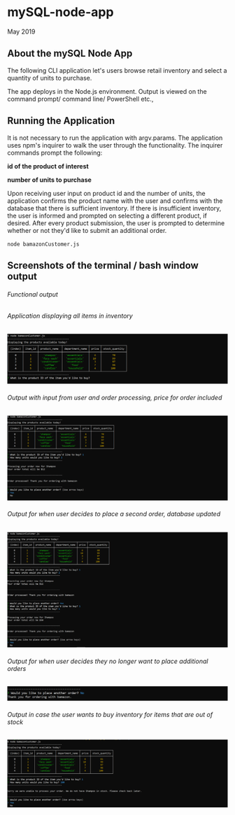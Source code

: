 # mySQL-node-app

May 2019

## About the mySQL Node App

The following CLI application let's users browse retail inventory and select a quantity of units to purchase.

The app deploys in the Node.js environment. Output is viewed on the command prompt/ command line/ PowerShell etc.,

## Running the Application

It is not necessary to run the application with argv.params. The application uses npm's inquirer to walk the user through the functionality. The inquirer commands prompt the following:

**id of the product of interest**

**number of units to purchase**
 
Upon receiving user input on product id and the number of units, the application confirms the product name with the user and confirms with the database that there is sufficient inventory. If there is insufficient inventory, the user is informed and prompted on selecting a different product, if desired. After every product submission, the user is prompted to determine whether or not they'd like to submit an additional order.

```
node bamazonCustomer.js
```

## Screenshots of the terminal / bash window output

###### Functional output


###### Application displaying all items in inventory
![FirstScreenshot](/1.PNG)

###### Output with input from user and order processing, price for order included

![SecondScreenshot](/2.PNG)

###### Output for when user decides to place a second order, database updated
![ThirdScreenshot](/3.PNG)

###### Output for when user decides they no longer want to place additional orders
![FourthScreenshot](/4.PNG)

###### Output in case the user wants to buy inventory for items that are out of stock
![FifthScreenshot](/5.PNG)
